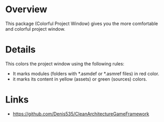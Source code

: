 # Overview
This package (Colorful Project Window) gives you the more comfortable and colorful project window.

# Details
This colors the project window using the following rules: 
- It marks modules (folders with *.asmdef or *.asmref files) in red color.
- it marks its content in yellow (assets) or green (sources) colors.

# Links
- https://github.com/Denis535/CleanArchitectureGameFramework
